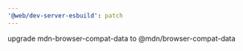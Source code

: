 ```yaml
---
'@web/dev-server-esbuild': patch
---
```


upgrade mdn-browser-compat-data to @mdn/browser-compat-data
